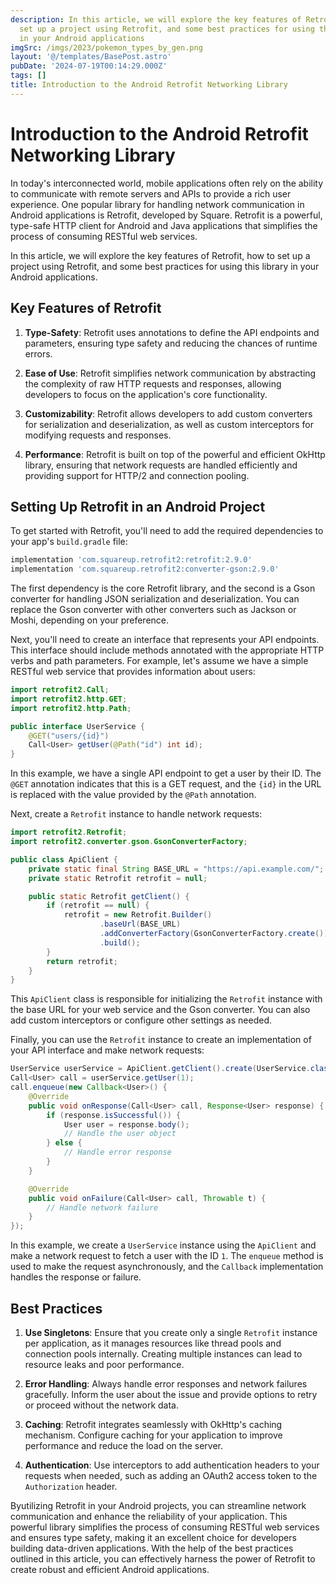```yaml
---
description: In this article, we will explore the key features of Retrofit, how to
  set up a project using Retrofit, and some best practices for using this library
  in your Android applications
imgSrc: /imgs/2023/pokemon_types_by_gen.png
layout: '@/templates/BasePost.astro'
pubDate: '2024-07-19T00:14:29.000Z'
tags: []
title: Introduction to the Android Retrofit Networking Library
---
```


# Introduction to the Android Retrofit Networking Library

In today's interconnected world, mobile applications often rely on the ability to communicate with remote servers and APIs to provide a rich user experience. One popular library for handling network communication in Android applications is Retrofit, developed by Square. Retrofit is a powerful, type-safe HTTP client for Android and Java applications that simplifies the process of consuming RESTful web services.

In this article, we will explore the key features of Retrofit, how to set up a project using Retrofit, and some best practices for using this library in your Android applications.

## Key Features of Retrofit

1. **Type-Safety**: Retrofit uses annotations to define the API endpoints and parameters, ensuring type safety and reducing the chances of runtime errors.

2. **Ease of Use**: Retrofit simplifies network communication by abstracting the complexity of raw HTTP requests and responses, allowing developers to focus on the application's core functionality.

3. **Customizability**: Retrofit allows developers to add custom converters for serialization and deserialization, as well as custom interceptors for modifying requests and responses.

4. **Performance**: Retrofit is built on top of the powerful and efficient OkHttp library, ensuring that network requests are handled efficiently and providing support for HTTP/2 and connection pooling.

## Setting Up Retrofit in an Android Project

To get started with Retrofit, you'll need to add the required dependencies to your app's `build.gradle` file:

```groovy
implementation 'com.squareup.retrofit2:retrofit:2.9.0'
implementation 'com.squareup.retrofit2:converter-gson:2.9.0'
```

The first dependency is the core Retrofit library, and the second is a Gson converter for handling JSON serialization and deserialization. You can replace the Gson converter with other converters such as Jackson or Moshi, depending on your preference.

Next, you'll need to create an interface that represents your API endpoints. This interface should include methods annotated with the appropriate HTTP verbs and path parameters. For example, let's assume we have a simple RESTful web service that provides information about users:

```java
import retrofit2.Call;
import retrofit2.http.GET;
import retrofit2.http.Path;

public interface UserService {
    @GET("users/{id}")
    Call<User> getUser(@Path("id") int id);
}
```

In this example, we have a single API endpoint to get a user by their ID. The `@GET` annotation indicates that this is a GET request, and the `{id}` in the URL is replaced with the value provided by the `@Path` annotation.

Next, create a `Retrofit` instance to handle network requests:

```java
import retrofit2.Retrofit;
import retrofit2.converter.gson.GsonConverterFactory;

public class ApiClient {
    private static final String BASE_URL = "https://api.example.com/";
    private static Retrofit retrofit = null;

    public static Retrofit getClient() {
        if (retrofit == null) {
            retrofit = new Retrofit.Builder()
                    .baseUrl(BASE_URL)
                    .addConverterFactory(GsonConverterFactory.create())
                    .build();
        }
        return retrofit;
    }
}
```

This `ApiClient` class is responsible for initializing the `Retrofit` instance with the base URL for your web service and the Gson converter. You can also add custom interceptors or configure other settings as needed.

Finally, you can use the `Retrofit` instance to create an implementation of your API interface and make network requests:

```java
UserService userService = ApiClient.getClient().create(UserService.class);
Call<User> call = userService.getUser(1);
call.enqueue(new Callback<User>() {
    @Override
    public void onResponse(Call<User> call, Response<User> response) {
        if (response.isSuccessful()) {
            User user = response.body();
            // Handle the user object
        } else {
            // Handle error response
        }
    }

    @Override
    public void onFailure(Call<User> call, Throwable t) {
        // Handle network failure
    }
});
```

In this example, we create a `UserService` instance using the `ApiClient` and make a network request to fetch a user with the ID `1`. The `enqueue` method is used to make the request asynchronously, and the `Callback` implementation handles the response or failure.

## Best Practices

1. **Use Singletons**: Ensure that you create only a single `Retrofit` instance per application, as it manages resources like thread pools and connection pools internally. Creating multiple instances can lead to resource leaks and poor performance.

2. **Error Handling**: Always handle error responses and network failures gracefully. Inform the user about the issue and provide options to retry or proceed without the network data.

3. **Caching**: Retrofit integrates seamlessly with OkHttp's caching mechanism. Configure caching for your application to improve performance and reduce the load on the server.

4. **Authentication**: Use interceptors to add authentication headers to your requests when needed, such as adding an OAuth2 access token to the `Authorization` header.

Byutilizing Retrofit in your Android projects, you can streamline network communication and enhance the reliability of your application. This powerful library simplifies the process of consuming RESTful web services and ensures type safety, making it an excellent choice for developers building data-driven applications. With the help of the best practices outlined in this article, you can effectively harness the power of Retrofit to create robust and efficient Android applications.